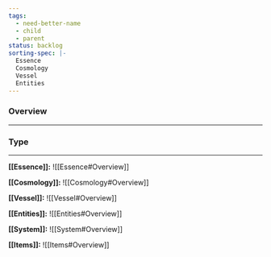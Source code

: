 ```yaml
---
tags:
  - need-better-name
  - child
  - parent
status: backlog
sorting-spec: |-
  Essence
  Cosmology
  Vessel
  Entities
---
```

### Overview
---


### Type
---
__[[Essence]]:__
![[Essence#Overview]]

__[[Cosmology]]:__
![[Cosmology#Overview]]

__[[Vessel]]:__
![[Vessel#Overview]]

__[[Entities]]:__
![[Entities#Overview]]

__[[System]]:__
![[System#Overview]]

__[[Items]]:__
![[Items#Overview]]
